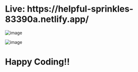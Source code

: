<h1> Live: https://helpful-sprinkles-83390a.netlify.app/ </h1>
  
  
![image](https://user-images.githubusercontent.com/96066976/193397006-925e25a2-165e-4c77-bbe6-992c6f464d21.png)


 ![image](https://user-images.githubusercontent.com/96066976/193397017-84daab16-ecdc-430b-96ef-f594657bcca7.png)

 <h1> Happy Coding!!
